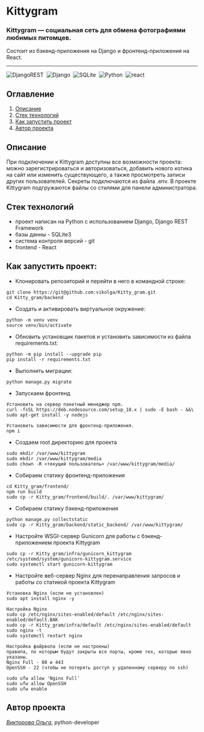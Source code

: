 # Kittygram

### Kittygram — социальная сеть для обмена фотографиями любимых питомцев. 

<p> Cостоит из бэкенд-приложения на Django и фронтенд-приложения на React. </p>

___
![DjangoREST](https://img.shields.io/badge/DJANGO-REST-ff1709?style=flat&logo=django&logoColor=white&color=ff1709&labelColor=light_grey)&nbsp;
![Django](https://img.shields.io/badge/DJANGO-1f6e4b.svg?&style=flat&logo=django&logoColor=white)&nbsp;
![SQLite](https://img.shields.io/badge/SQLITE-003B57.svg?&style=flat&logo=sqlite&logoColor=white)&nbsp;
![Python](https://img.shields.io/badge/PYTHON-3776AB.svg?&style=flat&logo=python&logoColor=white)&nbsp;
![react](https://img.shields.io/badge/-ReactJs-61DAFB?logo=react&logoColor=white&style=flat)&nbsp;

## Оглавление
1. [Описание](#описание)
2. [Стек технологий](##стек-технологий)
3. [Как запустить проект](##как-запустить-проект)
4. [Автор проекта](##автор-проекта)


## Описание
При подключении к Kittygram доступны все возможности проекта: можно зарегистрироваться и авторизоваться, добавить нового котика на сайт или изменить существующего, а также просмотреть записи других пользователей.
Секреты подключаются из файла .env.
В проекте Kittygram подгружаются файлы со стилями для панели администратора.



## Стек технологий
- проект написан на Python с использованием Django, Django REST Framework
- базы данны - SQLite3
- система контроля версий - git
- frontend - React



## Как запустить проект:

- Клонировать репозиторий и перейти в него в командной строке:
```
git clone https://git@github.com:vikolga/Kitty_gram.git
cd Kitty_gram/backend
```

- Cоздать и активировать виртуальное окружение:
```
python -m venv venv
source venv/bin/activate
```

- Обновить установщик пакетов и установить зависимости из файла requirements.txt:
```
python -m pip install --upgrade pip
pip install -r requirements.txt
```

- Выполнить миграции:
```
python manage.py migrate
```

- Запускаем фронтенд
```
Установить на сервер пакетный менеджер npm.
curl -fsSL https://deb.nodesource.com/setup_18.x | sudo -E bash - &&\
sudo apt-get install -y nodejs

Установить зависимости для фронтенд-приложения.
npm i
```

- Создаем root директорию для проекта
```
sudo mkdir /var/www/kittygram
sudo mkdir /var/www/kittygram/media
sudo chown -R <текущий пользователь> /var/www/kittygram/media/
```

- Собираем статику фронтенд-приложения
```
cd Kitty_gram/frontend/
npm run build
sudo cp -r Kitty_gram/frontend/build/. /var/www/kittygram/
```

- Собираем статику бэкенд-приложения
```
python manage.py collectstatic
sudo cp -r Kitty_gram/backend/static_backend/ /var/www/kittygram/
```


- Настройте WSGI-сервер Gunicorn для работы с бэкенд-приложением проекта Kittygram
```
sudo cp -r Kitty_gram/infra/gunicorn_kittygram /etc/systemd/system/gunicorn-kittygram.service
sudo systemctl start gunicorn-kittygram
```

- Настройте веб-сервер Nginx для перенаправления запросов и работы со статикой проекта Kittygram
```
Установка Nginx (если не установлен)
sudo apt install nginx -y

Настройка Nginx
sudo cp /etc/nginx/sites-enabled/default /etc/nginx/sites-enabled/default.BAK
sudo cp -r Kitty_gram/infra/default /etc/nginx/sites-enabled/default
sudo nginx -t
sudo systemctl restart nginx

Настройка файрвола (если не настроены)
правила, по которым будут закрыты все порты, кроме тех, которые явно указаны. 
Nginx Full - 80 и 443
OpenSSH - 22 (чтобы не потерять доступ у удаленному серверу по ssh)

sudo ufw allow 'Nginx Full'
sudo ufw allow OpenSSH
sudo ufw enable
```




## Автор проекта
_[Викторова Ольга](https://github.com/vikolga)_, python-developer
